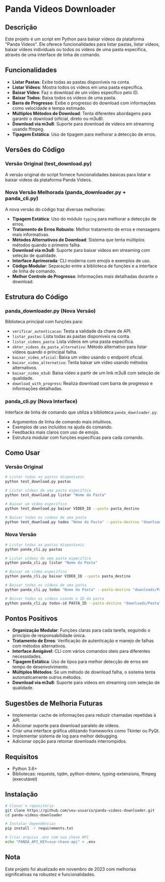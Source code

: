 # Panda Videos Downloader

## Descrição
Este projeto é um script em Python para baixar vídeos da plataforma "Panda Videos". Ele oferece funcionalidades para listar pastas, listar vídeos, baixar vídeos individuais ou todos os vídeos de uma pasta específica, através de uma interface de linha de comando.

## Funcionalidades

- **Listar Pastas**: Exibe todas as pastas disponíveis na conta.
- **Listar Vídeos**: Mostra todos os vídeos em uma pasta específica.
- **Baixar Vídeo**: Faz o download de um vídeo específico pelo ID.
- **Baixar Todos**: Baixa todos os vídeos de uma pasta.
- **Barra de Progresso**: Exibe o progresso do download com informações como velocidade e tempo estimado.
- **Múltiplos Métodos de Download**: Tenta diferentes abordagens para garantir o download (oficial, direto ou m3u8).
- **Download via m3u8**: Suporte para download de vídeos em streaming usando ffmpeg.
- **Tipagem Estática**: Uso de tipagem para melhorar a detecção de erros.

## Versões do Código

### Versão Original (test_download.py)
A versão original do script fornece funcionalidades básicas para listar e baixar vídeos da plataforma Panda Videos.

### Nova Versão Melhorada (panda_downloader.py + panda_cli.py)
A nova versão do código traz diversas melhorias:

- **Tipagem Estática**: Uso do módulo `typing` para melhorar a detecção de erros.
- **Tratamento de Erros Robusto**: Melhor tratamento de erros e mensagens mais informativas.
- **Métodos Alternativos de Download**: Sistema que tenta múltiplos métodos quando o primeiro falha.
- **Download via m3u8**: Suporte para baixar vídeos em streaming com seleção de qualidade.
- **Interface Aprimorada**: CLI moderna com emojis e exemplos de uso.
- **Código Modular**: Separação entre a biblioteca de funções e a interface de linha de comando.
- **Melhor Controle de Progresso**: Informações mais detalhadas durante o download.

## Estrutura do Código

### panda_downloader.py (Nova Versão)
Biblioteca principal com funções para:

- `verificar_autenticacao`: Testa a validade da chave de API.
- `listar_pastas`: Lista todas as pastas disponíveis na conta.
- `listar_videos_pasta`: Lista vídeos em uma pasta específica.
- `obter_videos_da_pasta_alternativo`: Método alternativo para listar vídeos quando o principal falha.
- `baixar_video_oficial`: Baixa um vídeo usando o endpoint oficial.
- `baixar_video_alternativo`: Tenta baixar um vídeo usando métodos alternativos.
- `baixar_video_m3u8`: Baixa vídeo a partir de um link m3u8 com seleção de qualidade.
- `download_with_progress`: Realiza download com barra de progresso e informações detalhadas.

### panda_cli.py (Nova Interface)
Interface de linha de comando que utiliza a biblioteca `panda_downloader.py`:

- Argumentos de linha de comando mais intuitivos.
- Exemplos de uso incluídos na ajuda do comando.
- Feedbacks mais claros com uso de emojis.
- Estrutura modular com funções específicas para cada comando.

## Como Usar

### Versão Original
```bash
# Listar todas as pastas disponíveis
python test_download.py pastas

# Listar vídeos de uma pasta específica
python test_download.py listar "Nome da Pasta"

# Baixar um vídeo específico
python test_download.py baixar VIDEO_ID --pasta pasta_destino

# Baixar todos os vídeos de uma pasta
python test_download.py todos "Nome da Pasta" --pasta-destino "downloads/Pasta"
```

### Nova Versão
```bash
# Listar todas as pastas disponíveis
python panda_cli.py pastas

# Listar vídeos de uma pasta específica
python panda_cli.py listar "Nome da Pasta"

# Baixar um vídeo específico
python panda_cli.py baixar VIDEO_ID --pasta pasta_destino

# Baixar todos os vídeos de uma pasta
python panda_cli.py todos "Nome da Pasta" --pasta-destino "downloads/Pasta"

# Baixar todos os vídeos usando o ID da pasta
python panda_cli.py todos-id PASTA_ID --pasta-destino "downloads/Pasta"
```

## Pontos Positivos

- **Organização Modular**: Funções claras para cada tarefa, seguindo o princípio de responsabilidade única.
- **Tratamento de Erros**: Verificação de autenticação e manejo de falhas com métodos alternativos.
- **Interface Amigável**: CLI com vários comandos úteis para diferentes necessidades.
- **Tipagem Estática**: Uso de tipos para melhor detecção de erros em tempo de desenvolvimento.
- **Múltiplos Métodos**: Se um método de download falha, o sistema tenta automaticamente outros métodos.
- **Download via m3u8**: Suporte para vídeos em streaming com seleção de qualidade.

## Sugestões de Melhoria Futuras

- Implementar cache de informações para reduzir chamadas repetidas à API.
- Adicionar suporte para download paralelo de vídeos.
- Criar uma interface gráfica utilizando frameworks como Tkinter ou PyQt.
- Implementar sistema de log para melhor debugging.
- Adicionar opção para retomar downloads interrompidos.

## Requisitos

- Python 3.6+
- Bibliotecas: requests, tqdm, python-dotenv, typing-extensions, ffmpeg (executável)

## Instalação

```bash
# Clonar o repositório
git clone https://github.com/seu-usuario/panda-videos-downloader.git
cd panda-videos-downloader

# Instalar dependências
pip install -r requirements.txt

# Criar arquivo .env com sua chave API
echo "PANDA_API_KEY=sua-chave-api" > .env
```

## Nota

Este projeto foi atualizado em novembro de 2023 com melhorias significativas na robustez e funcionalidades. 
